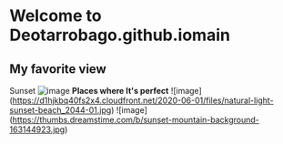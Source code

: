 # Welcome to Deotarrobago.github.iomain
**My favorite view**
---
Sunset
![image](https://gttp.imgix.net/383408/x/0/best-places-to-watch-the-boracay-sunset-amp-sunrise-4.jpg?auto=compress%2Cformat&ch=Width%2CDPR&dpr=1&ixlib=php-3.3.0&w=883)
**Places where It's perfect**
![image] (https://d1hjkbq40fs2x4.cloudfront.net/2020-06-01/files/natural-light-sunset-beach_2044-01.jpg)
![image] (https://thumbs.dreamstime.com/b/sunset-mountain-background-163144923.jpg)
